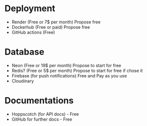 # Deployment
- Render (Free or 7$ per month) Propose free
- Dockerhub (Free or paid) Propose free
- GitHub actions (Free)

# Database
- Neon (Free or 19$ per month) Propose to start for free
- Redis? (Free or 5$ per month) Propose to start for free if chose it
- Firebase (for push notifications) Free and Pay as you use
- Cloudinary

# Documentations
- Hoppscotch (for API docs) - Free
- GitHub for further docs - Free
